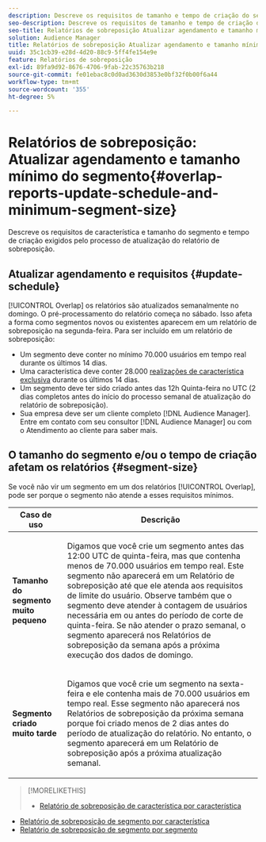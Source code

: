 ```yaml
---
description: Descreve os requisitos de tamanho e tempo de criação do segmento exigidos pelo processo de atualização do relatório de sobreposição.
seo-description: Descreve os requisitos de tamanho e tempo de criação do segmento exigidos pelo processo de atualização do relatório de sobreposição.
seo-title: Relatórios de sobreposição Atualizar agendamento e tamanho mínimo do segmento
solution: Audience Manager
title: Relatórios de sobreposição Atualizar agendamento e tamanho mínimo do segmento
uuid: 35c1cb39-e28d-4d20-88c9-5ff4fe154e9e
feature: Relatórios de sobreposição
exl-id: 89fa9d92-8676-4706-9fab-22c35763b218
source-git-commit: fe01ebac8c0d0ad3630d3853e0bf32f0b00f6a44
workflow-type: tm+mt
source-wordcount: '355'
ht-degree: 5%

---
```


# Relatórios de sobreposição: Atualizar agendamento e tamanho mínimo do segmento{#overlap-reports-update-schedule-and-minimum-segment-size}

Descreve os requisitos de característica e tamanho do segmento e tempo de criação exigidos pelo processo de atualização do relatório de sobreposição.

## Atualizar agendamento e requisitos {#update-schedule}

[!UICONTROL Overlap] os relatórios são atualizados semanalmente no domingo. O pré-processamento do relatório começa no sábado. Isso afeta a forma como segmentos novos ou existentes aparecem em um relatório de sobreposição na segunda-feira. Para ser incluído em um relatório de sobreposição:

* Um segmento deve conter no mínimo 70.000 usuários em tempo real durante os últimos 14 dias.
* Uma característica deve conter 28.000 [realizações de característica exclusiva](/help/using/features/traits/trait-and-segment-qualification-reference.md) durante os últimos 14 dias.
* Um segmento deve ter sido criado antes das 12h Quinta-feira no UTC (2 dias completos antes do início do processo semanal de atualização do relatório de sobreposição).
* Sua empresa deve ser um cliente completo [!DNL Audience Manager]. Entre em contato com seu consultor [!DNL Audience Manager] ou com o Atendimento ao cliente para saber mais.

## O tamanho do segmento e/ou o tempo de criação afetam os relatórios {#segment-size}

Se você não vir um segmento em um dos relatórios [!UICONTROL Overlap], pode ser porque o segmento não atende a esses requisitos mínimos.

<table id="table_BE2937C1FA314BBDBD1D026321D6E6B1"> 
 <thead> 
  <tr> 
   <th colname="col1" class="entry"> Caso de uso </th> 
   <th colname="col2" class="entry"> Descrição </th> 
  </tr> 
 </thead>
 <tbody> 
  <tr> 
   <td colname="col1"> <p> <b>Tamanho do segmento muito pequeno</b> </p> </td> 
   <td colname="col2"> <p>Digamos que você crie um segmento antes das 12:00 UTC de quinta-feira, mas que contenha menos de 70.000 usuários em tempo real. Este segmento não aparecerá em um <span class="wintitle"> Relatório de sobreposição</span> até que ele atenda aos requisitos de limite do usuário. Observe também que o segmento deve atender à contagem de usuários necessária em ou antes do período de corte de quinta-feira. Se não atender o prazo semanal, o segmento aparecerá nos <span class="wintitle"> Relatórios de sobreposição</span> da semana após a próxima execução dos dados de domingo. </p> </td> 
  </tr> 
  <tr> 
   <td colname="col1"> <p> <b>Segmento criado muito tarde</b> </p> </td> 
   <td colname="col2"> <p>Digamos que você crie um segmento na sexta-feira e ele contenha mais de 70.000 usuários em tempo real. Esse segmento não aparecerá nos <span class="wintitle"> Relatórios de sobreposição</span> da próxima semana porque foi criado menos de 2 dias antes do período de atualização do relatório. No entanto, o segmento aparecerá em um <span class="wintitle"> Relatório de sobreposição</span> após a próxima atualização semanal. </p> </td> 
  </tr> 
 </tbody> 
</table>

>[!MORELIKETHIS]
>
>* [Relatório de sobreposição de característica por característica](../../reporting/dynamic-reports/trait-trait-overlap-report.md#trait-to-trait-overlap-report)
* [Relatório de sobreposição de segmento por característica](../../reporting/dynamic-reports/segment-trait-overlap-report.md)
* [Relatório de sobreposição de segmento por segmento](../../reporting/dynamic-reports/segment-segment-overlap-report.md)

